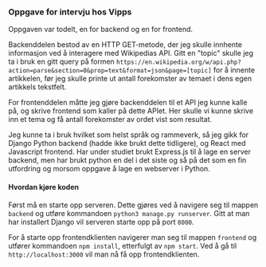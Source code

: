 ### Oppgave for intervju hos Vipps

Oppgaven var todelt, en for backend og en for frontend.

Backenddelen bestod av en HTTP GET-metode, der jeg skulle innhente informasjon ved å interagere med Wikipedias API. Gitt en "topic" skulle jeg ta i bruk en gitt query på formen `https://en.wikipedia.org/w/api.php?action=parse&section=0&prop=text&format=json&page=[topic]` for å innente artikkelen, før jeg skulle printe ut antall forekomster av temaet i dens egen artikkels tekstfelt. 

For frontenddelen måtte jeg gjøre backenddelen til et API jeg kunne kalle på, og skrive frontend som kaller på dette APIet. Her skulle vi kunne skrive inn et tema og få antall forekomster av ordet vist som resultat. 

Jeg kunne ta i bruk hvilket som helst språk og rammeverk, så jeg gikk for Django Python backend (hadde ikke brukt dette tidligere), og React med Javascript frontend. Har under studiet brukt Express.js til å lage en server backend, men har brukt python en del i det siste og så på det som en fin utfordring og morsom oppgave å lage en webserver i Python.

#### Hvordan kjøre koden

Først må en starte opp serveren. Dette gjøres ved å navigere seg til mappen `backend` og utføre kommandoen `python3 manage.py runserver`. Gitt at man har installert Django vil serveren starte opp på port `8000`.

For å starte opp frontendklienten navigerer man seg til mappen `frontend` og utfører kommandoen `npm install`, etterfulgt av `npm start`. Ved å gå til `http://localhost:3000` vil man nå få opp frontendklienten.